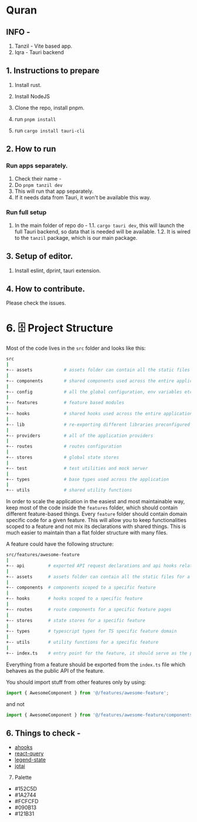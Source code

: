 # Quran

## INFO -

1. Tanzil - Vite based app.
2. Iqra - Tauri backend

## 1. Instructions to prepare

1. Install rust.

2. Install NodeJS

3. Clone the repo, install pnpm.

4. run `pnpm install`

5. run `cargo install tauri-cli`

## 2. How to run

### Run apps separately.

1. Check their name -
2. Do `pnpm tanzil dev`
3. This will run that app separately.
4. If it needs data from Tauri, it won't be available this way.

### Run full setup

1. In the main folder of repo do -
   1.1. `cargo tauri dev`, this will launch the full Tauri backend, so data that is needed will be available.
   1.2. It is wired to the `tanzil` package, which is our main package.

## 3. Setup of editor.

1. Install eslint, dprint, tauri extension.

## 4. How to contribute.

Please check the issues.

# 6. 🗄️ Project Structure

Most of the code lives in the `src` folder and looks like this:

```sh
src
|
+-- assets            # assets folder can contain all the static files such as images, fonts, etc.
|
+-- components        # shared components used across the entire application
|
+-- config            # all the global configuration, env variables etc. get exported from here and used in the app
|
+-- features          # feature based modules
|
+-- hooks             # shared hooks used across the entire application
|
+-- lib               # re-exporting different libraries preconfigured for the application
|
+-- providers         # all of the application providers
|
+-- routes            # routes configuration
|
+-- stores            # global state stores
|
+-- test              # test utilities and mock server
|
+-- types             # base types used across the application
|
+-- utils             # shared utility functions
```

In order to scale the application in the easiest and most maintainable way, keep most of the code inside the `features` folder, which should contain different feature-based things. Every `feature` folder should contain domain specific code for a given feature. This will allow you to keep functionalities scoped to a feature and not mix its declarations with shared things. This is much easier to maintain than a flat folder structure with many files.

A feature could have the following structure:

```sh
src/features/awesome-feature
|
+-- api         # exported API request declarations and api hooks related to a specific feature
|
+-- assets      # assets folder can contain all the static files for a specific feature
|
+-- components  # components scoped to a specific feature
|
+-- hooks       # hooks scoped to a specific feature
|
+-- routes      # route components for a specific feature pages
|
+-- stores      # state stores for a specific feature
|
+-- types       # typescript types for TS specific feature domain
|
+-- utils       # utility functions for a specific feature
|
+-- index.ts    # entry point for the feature, it should serve as the public API of the given feature and exports everything that should be used outside the feature
```

Everything from a feature should be exported from the `index.ts` file which behaves as the public API of the feature.

You should import stuff from other features only by using:

```js
import { AwesomeComponent } from '@/features/awesome-feature';
```

and not

```js
import { AwesomeComponent } from '@/features/awesome-feature/components/AwesomeComponent';
```

## 6. Things to check -

- [ahooks](https://ahooks.js.org/)
- [react-query](react-query-v3.tanstack.com/)
- [legend-state](https://legendapp.com/open-source/state/)
- [jotai](jotai.org/)

7. Palette

- #152C5D
- #1A2744
- #FCFCFD
- #090B13
- #121B31
